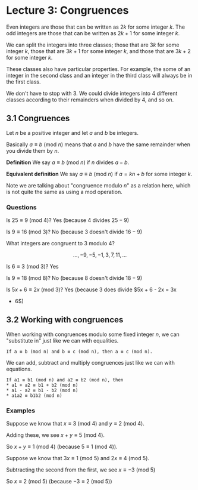 # Lecture 3: Congruences

Even integers are those that can be written as $2k$ for some integer $k$. The
odd integers are those that can be written as $2k + 1$ for some integer $k$.

We can split the integers into three classes; those that are $3k$ for some
integer $k$, those that are $3k + 1$ for some integer $k$, and those that are
$3k + 2$ for some integer $k$.

These classes also have particular properties. For example, the some of an
integer in the second class and an integer in the third class will always be in
the first class.

We don't have to stop with 3. We could divide integers into 4 different classes
according to their remainders when divided by 4, and so on.

## 3.1 Congruences

Let $n$ be a positive integer and let $a$ and $b$ be integers.

Basically $a \equiv b$ (mod $n$) means that $a$ and $b$ have the same remainder
when you divide them by $n$.

**Definition** We say $a \equiv b$ (mod $n$) if $n$ divides $a - b$.

**Equivalent definition** We say $a \equiv b$ (mod $n$) if $a = kn + b$ for some
integer $k$.

Note we are talking about "congruence modulo _n_" as a relation here, which is
not quite the same as using a mod operation.

### Questions

Is $25 \equiv 9$ (mod $4$)? Yes (because $4$ divides $25 - 9$)

Is $9 \equiv 16$ (mod $3$)? No (because $3$ doesn't divide $16 - 9$)

What integers are congruent to 3 modulo 4?

$$\dots, -9, -5, -1, 3, 7, 11, \dots$$

Is $6 \equiv 3$ (mod $3$)? Yes

Is $9 \equiv 18$ (mod $8$)? No (because $8$ doesn't divide $18 - 9$)

Is $5x + 6 \equiv 2x$ (mod $3$)? Yes (because $3$ does divide $5x + 6 - 2x = 3x
+ 6$)

## 3.2 Working with congruences

When working with congruences modulo some fixed integer $n$, we can "substitute
in" just like we can with equalities.

```
If a ≡ b (mod n) and b ≡ c (mod n), then a ≡ c (mod n).
```

We can add, subtract and multiply congruences just like we can with equations.

```
If a1 ≡ b1 (mod n) and a2 ≡ b2 (mod n), then
* a1 + a2 ≡ b1 + b2 (mod n)
* a1 - a2 ≡ b1 - b2 (mod n)
* a1a2 ≡ b1b2 (mod n)
```

### Examples

Suppose we know that $x \equiv 3$ (mod $4$) and $y \equiv 2$ (mod $4$).

Adding these, we see $x + y \equiv 5$ (mod $4$).

So $x + y \equiv 1$ (mod $4$) (because $5 \equiv 1$ (mod $4$)).

Suppose we know that $3x \equiv 1$ (mod $5$) and $2x \equiv 4$ (mod 5).

Subtracting the second from the first, we see $x \equiv -3$ (mod 5)

So $x \equiv 2$ (mod 5) (because $-3 \equiv 2$ (mod 5))
